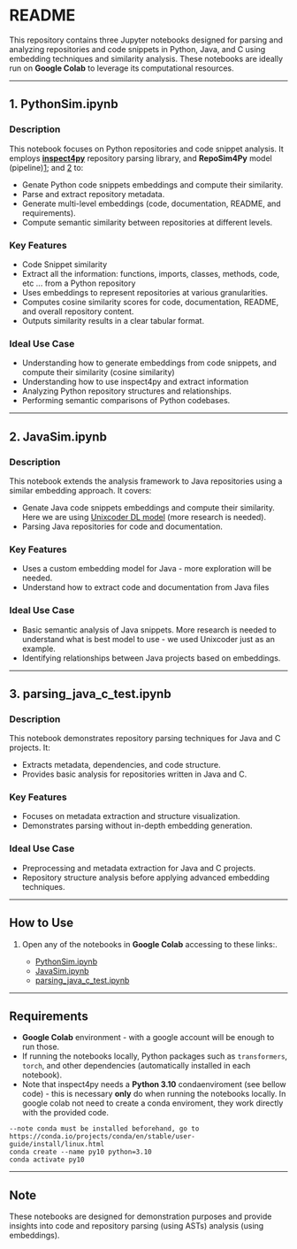 # README

This repository contains three Jupyter notebooks designed for parsing and analyzing repositories and code snippets in Python, Java, and C using embedding techniques and similarity analysis. These notebooks are ideally run on **Google Colab** to leverage its computational resources.

---

## 1. **PythonSim.ipynb**
### Description
This notebook focuses on Python repositories and code snippet analysis. It employs [**inspect4py**](https://github.com/SemanticRepoHub/inspect4py) repository parsing library, and  **RepoSim4Py** model (pipeline)[1](https://github.com/SemanticRepoHub/RepoSim4py); and [2](https://huggingface.co/Henry65/RepoSim4Py) to:

- Genate Python code snippets embeddings and compute their similarity. 
- Parse and extract repository metadata.
- Generate multi-level embeddings (code, documentation, README, and requirements).
- Compute semantic similarity between repositories at different levels.

### Key Features
- Code Snippet similarity
- Extract all the information: functions, imports, classes, methods, code, etc ... from a Python repository
- Uses embeddings to represent repositories at various granularities.
- Computes cosine similarity scores for code, documentation, README, and overall repository content.
- Outputs similarity results in a clear tabular format.

### Ideal Use Case

- Understanding how to generate embeddings from code snippets, and compute their similarity (cosine similarity)
- Understanding how to use inspect4py and extract information
- Analyzing Python repository structures and relationships.
- Performing semantic comparisons of Python codebases.

---

## 2. **JavaSim.ipynb**
### Description
This notebook extends the analysis framework to Java repositories using a similar embedding approach. It covers:
- Genate Java code snippets embeddings and compute their similarity. Here we are using [Unixcoder DL model](https://huggingface.co/Lazyhope/unixcoder-nine-advtest) (more research is needed).  
- Parsing Java repositories for code and documentation.

### Key Features
- Uses a custom embedding model for Java - more exploration will be needed.
- Understand how to extract code and documentation from Java files

### Ideal Use Case
- Basic semantic analysis of Java snippets. More research is needed to understand what is best model to use - we used Unixcoder just as an example. 
- Identifying relationships between Java projects based on embeddings.

---

## 3. **parsing_java_c_test.ipynb**
### Description
This notebook demonstrates repository parsing techniques for Java and C projects. It:
- Extracts metadata, dependencies, and code structure.
- Provides basic analysis for repositories written in Java and C.

### Key Features
- Focuses on metadata extraction and structure visualization.
- Demonstrates parsing without in-depth embedding generation.

### Ideal Use Case
- Preprocessing and metadata extraction for Java and C projects.
- Repository structure analysis before applying advanced embedding techniques.

---

## How to Use
1. Open any of the notebooks in **Google Colab** accessing to these links:.

   * [PythonSim.ipynb](https://colab.research.google.com/drive/1BWSxM95NPGrmkpXH_2iGiKSpDUhpt_WE?usp=sharing)
   * [JavaSim.ipynb](https://colab.research.google.com/drive/1ZhsSyosX1p4Xy0-88YM1n62JENqydi7S?usp=sharing)
   * [parsing_java_c_test.ipynb](https://colab.research.google.com/drive/1yy6x7BjHz_vlMfov2KODghR4tjOCi6gq?usp=sharing)

---

## Requirements
- **Google Colab** environment - with a google account will be enough to run those. 
- If running the notebooks locally, Python packages such as `transformers`, `torch`, and other dependencies (automatically installed in each notebook).
- Note that inspect4py needs a **Python 3.10** condaenviroment (see bellow code) - this is necessary **only** do when running the notebooks locally. In google colab not need to create a conda enviroment, they work directly with the provided code.

```
--note conda must be installed beforehand, go to https://conda.io/projects/conda/en/stable/user-guide/install/linux.html
conda create --name py10 python=3.10
conda activate py10
```
---

## Note
These notebooks are designed for demonstration purposes and provide insights into code and repository parsing (using ASTs) analysis (using embeddings). 
